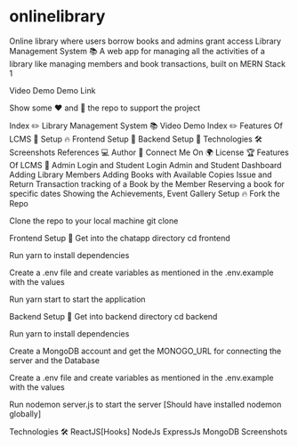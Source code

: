 # onlinelibrary
Online library where users borrow books and admins grant access
Library Management System 📚
A web app for managing all the activities of a library like managing members and book transactions, built on MERN Stack 1

Video Demo
Demo Link

Show some ❤️ and 🌟 the repo to support the project

Index ✏️
Library Management System 📚
Video Demo
Index ✏️
Features Of LCMS 🚀
Setup 🔥
Frontend Setup 🍧
Backend Setup 🍿
Technologies 🛠
Screenshots
References 💻
Author 📝
Connect Me On 🌍
License 🏆
Features Of LCMS 🚀
Admin Login and Student Login
Admin and Student Dashboard
Adding Library Members
Adding Books with Available Copies
Issue and Return Transaction tracking of a Book by the Member
Reserving a book for specific dates
Showing the Achievements, Event Gallery
Setup 🔥
Fork the Repo

Clone the repo to your local machine git clone <repo-url>

Frontend Setup 🍧
Get into the chatapp directory cd frontend

Run yarn to install dependencies

Create a .env file and create variables as mentioned in the .env.example with the values

Run yarn start to start the application

Backend Setup 🍿
Get into backend directory cd backend

Run yarn to install dependencies

Create a MongoDB account and get the MONOGO_URL for connecting the server and the Database

Create a .env file and create variables as mentioned in the .env.example with the values

Run nodemon server.js to start the server [Should have installed nodemon globally]

Technologies 🛠
ReactJS[Hooks]
NodeJs
ExpressJs
MongoDB
Screenshots
